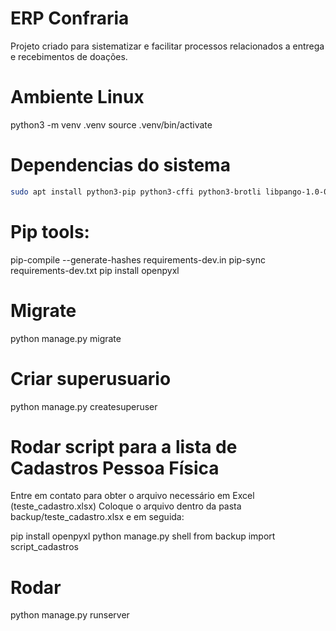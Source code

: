# ERP Confraria

Projeto criado para sistematizar e facilitar processos relacionados a entrega e recebimentos de doações.

# Ambiente Linux
python3 -m venv .venv
source .venv/bin/activate

# Dependencias do sistema

```bash
sudo apt install python3-pip python3-cffi python3-brotli libpango-1.0-0 libharfbuzz0b libpangoft2-1.0-0
```

# Pip tools:
pip-compile --generate-hashes requirements-dev.in
pip-sync requirements-dev.txt
pip install openpyxl

# Migrate
python manage.py migrate

# Criar superusuario
python manage.py createsuperuser

# Rodar script para a lista de Cadastros Pessoa Física
Entre em contato para obter o arquivo necessário em Excel (teste_cadastro.xlsx)
Coloque o arquivo dentro da pasta backup/teste_cadastro.xlsx e em seguida:

pip install openpyxl
python manage.py shell
from backup import script_cadastros

# Rodar
python manage.py runserver